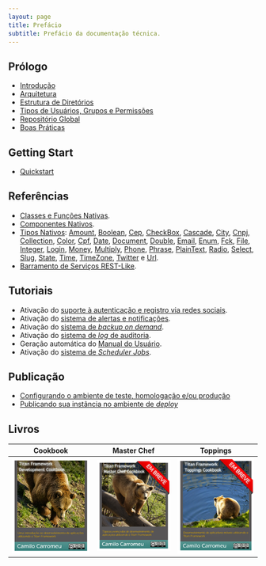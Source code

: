```yaml
---
layout: page
title: Prefácio
subtitle: Prefácio da documentação técnica.
---
```


## Prólogo

- [Introdução](/docs/introduction)
- [Arquitetura](/docs/architecture)
- [Estrutura de Diretórios](/docs/structure)
- [Tipos de Usuários, Grupos e Permissões](/docs/authentication)
- [Repositório Global](/docs/repository)
- [Boas Práticas](/docs/practices)

## Getting Start

- [Quickstart](/docs/quickstart)

## Referências

- [Classes e Funções Nativas](/phpdoc).
- [Componentes Nativos](/docs/components).
- [Tipos Nativos](/docs/types): [Amount](/docs/types/amount), [Boolean](/docs/types/boolean), [Cep](/docs/types/cep), [CheckBox](/docs/types/check-box), [Cascade](/docs/types/cascade), [City](/docs/types/city), [Cnpj](/docs/types/cnpj), [Collection](/docs/types/collection), [Color](/docs/types/color), [Cpf](/docs/types/cpf), [Date](/docs/types/date), [Document](/docs/types/document), [Double](/docs/types/double), [Email](/docs/types/email), [Enum](/docs/types/enum), [Fck](/docs/types/fck), [File](/docs/types/file), [Integer](/docs/types/integer), [Login](/docs/types/login), [Money](/docs/types/money), [Multiply](/docs/types/multiply), [Phone](/docs/types/phone), [Phrase](/docs/types/phrase), [PlainText](/docs/types/plain-text), [Radio](/docs/types/radio), [Select](/docs/types/select), [Slug](/docs/types/slug), [State](/docs/types/state), [Time](/docs/types/time), [TimeZone](/docs/types/time-zone), [Twitter](/docs/types/twitter) e [Url](/docs/types/url).
- [Barramento de Serviços REST-Like](/docs/api).

## Tutoriais

- Ativação do [suporte à autenticação e registro via redes sociais](/docs/tutorials/social-networks).
- Ativação do [sistema de alertas e notificações](/docs/tutorials/alerts).
- Ativação do [sistema de _backup on demand_](/docs/tutorials/backup).
- Ativação do [sistema de _log_ de auditoria](/docs/tutorials/log).
- Geração automática do [Manual do Usuário](/docs/tutorials/manual).
- Ativação do [sistema de _Scheduler Jobs_](/docs/tutorials/scheduler-jobs).

## Publicação

- [Configurando o ambiente de teste, homologação e/ou produção](/docs/environment)
- [Publicando sua instância no ambiente de _deploy_](/docs/deploy)

## Livros

 Cookbook                                | Master Chef               | Toppings
:---------------------------------------:|:-------------------------:|:-------------------------:
 [![](/img/cookbook.png)](/Cookbook.pdf) | ![](/img/master-chef.png) | ![](/img/toppings.png)
